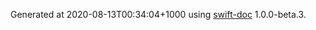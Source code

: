 Generated at 2020-08-13T00:​34:​04+1000 using [swift-doc](https:​//github.com/SwiftDocOrg/swift-doc) 1.0.0-beta.3.
